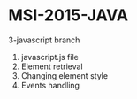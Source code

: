 # MSI-2015-JAVA

3-javascript branch

1. javascript.js file
2. Element retrieval
3. Changing element style
4. Events handling
